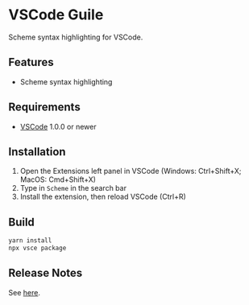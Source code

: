 # VSCode Guile

Scheme syntax highlighting for VSCode.

## Features

* Scheme syntax highlighting

## Requirements

* [VSCode](https://code.visualstudio.com/) 1.0.0 or newer

## Installation

1. Open the Extensions left panel in VSCode (Windows: Ctrl+Shift+X; MacOS: Cmd+Shift+X)
2. Type in `Scheme` in the search bar
3. Install the extension, then reload VSCode (Ctrl+R)

## Build

```sh
yarn install
npx vsce package
```

## Release Notes

See [here](CHANGELOG.md).
